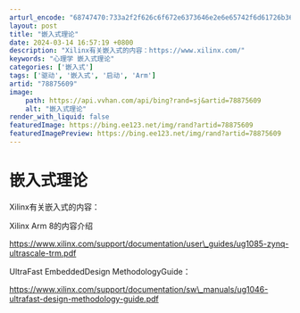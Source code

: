 ```yaml
---
arturl_encode: "68747470:733a2f2f626c6f672e6373646e2e6e65742f6d61726b363139:2f61727469636c652f64657461696c732f3738383735363039"
layout: post
title: "嵌入式理论"
date: 2024-03-14 16:57:19 +0800
description: "Xilinx有关嵌入式的内容：https://www.xilinx.com/"
keywords: "心理学 嵌入式理论"
categories: ['嵌入式']
tags: ['驱动', '嵌入式', '启动', 'Arm']
artid: "78875609"
image:
    path: https://api.vvhan.com/api/bing?rand=sj&artid=78875609
    alt: "嵌入式理论"
render_with_liquid: false
featuredImage: https://bing.ee123.net/img/rand?artid=78875609
featuredImagePreview: https://bing.ee123.net/img/rand?artid=78875609
---
```


# 嵌入式理论

Xilinx有关嵌入式的内容：

Xilinx Arm 8的内容介绍

https://www.xilinx.com/support/documentation/user\_guides/ug1085-zynq-ultrascale-trm.pdf

UltraFast EmbeddedDesign MethodologyGuide：

https://www.xilinx.com/support/documentation/sw\_manuals/ug1046-ultrafast-design-methodology-guide.pdf